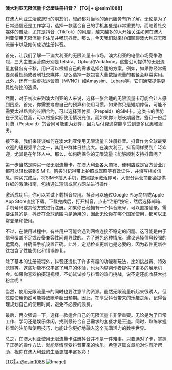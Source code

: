 **澳大利亚无限流量卡怎麽註冊抖音？【TG💪+ @esim1088】**

在澳大利亚生活或旅行的朋友们，想必都对当地的通讯服务有所了解。无论是为了日常通信还是工作学习，选择一款适合自己的手机套餐是非常重要的。而随着社交媒体的普及，尤其是抖音（TikTok）的风靡，越来越多的人开始关注如何在澳大利亚使用无限流量卡注册并畅玩抖音。那么，今天我们就来详细聊聊澳大利亚无限流量卡以及如何成功注册抖音。

首先，让我们了解一下澳大利亚的无限流量卡市场。澳大利亚的电信市场竞争激烈，三大主要运营商分别是Telstra、Optus和Vodafone。这些公司提供的无限流量套餐各有千秋，用户可以根据自己的需求选择合适的方案。例如，如果你经常需要观看视频或者刷社交媒体，那么选择一款包含大量数据流量的套餐会非常实用。此外，还有一些虚拟运营商（MVNO）如Amaysim、Lebara等，它们通常提供更具性价比的选择。

然而，对于初次来到澳大利亚的人来说，选择一张合适的无限流量卡可能会让人感到困惑。首先，你需要考虑自己的预算和使用习惯。如果你只是短期停留，可能不需要太过昂贵的长期合约，可以选择预付费（Prepaid）的SIM卡。这类卡的优势在于灵活性高，可以根据实际使用情况充值。而如果你计划长期居住，签订一份后付费（Postpaid）的合同可能更为划算，因为后付费通常能享受到更多优惠和服务。

接下来，我们来谈谈如何在澳大利亚使用无限流量卡注册抖音。抖音作为全球最受欢迎的短视频平台之一，其用户群体日益庞大。在澳大利亚，抖音同样受到广泛欢迎，尤其是在年轻人中。那么，如何确保你的无限流量卡能够顺利支持抖音呢？

第一步当然是购买一张无限流量卡。在澳大利亚各大商场、便利店或是官方营业厅都可以轻松买到SIM卡。购买时记得带上护照或驾照等有效证件，并填写相关信息。购买完成后，将SIM卡插入手机，按照提示激活即可。大部分运营商都会提供详细的激活指南，包括通过短信或官方网站进行操作。

激活成功后，你可以尝试下载抖音应用。抖音可以通过Google Play商店或Apple App Store直接下载。下载完成后，打开抖音，点击“注册”按钮，然后选择邮箱、手机号码或其他方式进行注册。如果你已经拥有一个抖音账号，可以直接登录。需要注意的是，抖音在全球范围内是通用的，因此无论你在哪个国家使用，都可以正常登录和使用。

不过，在使用过程中，有些用户可能会遇到网络连接不稳定的问题。这可能是由于信号覆盖不足或设备兼容性问题导致的。为了避免这种情况，建议选择信号较强的运营商，并确保手机设置正确。此外，定期检查更新也是必要的，因为软件更新往往包含了性能优化和错误修复。

除了基本的注册流程外，抖音还提供了许多有趣的功能和玩法，比如挑战赛、特效滤镜等。这些功能不仅丰富了用户的体验，也为内容创作者提供了更多的展示机会。如果你喜欢拍摄短视频，不妨试试参与抖音的热门挑战，说不定还能收获大批粉丝呢！

当然，使用无限流量卡的同时也要注意节约资源。虽然无限流量听起来很诱人，但过度使用仍然可能导致账单超出预期。因此，在享受抖音带来的乐趣之余，记得合理规划自己的使用时间，避免不必要的浪费。

最后，再次强调一下，选择一款适合自己的无限流量卡非常重要。无论是为了日常工作、学习还是娱乐休闲，找到最符合自己需求的套餐才是王道。同时，熟练掌握抖音的注册和使用技巧，也能让你更好地融入这个充满活力的数字世界。

总之，在澳大利亚使用无限流量卡注册抖音并不是一件难事。只要选对了卡，掌握了正确的操作方法，就能尽情享受抖音带来的快乐。希望这篇文章能对你有所帮助，祝你在澳大利亚的生活更加丰富多彩！ 

[[TG💪+ @esim1088](https://t.me/s/esim1088) ![Image](https://i.postimg.cc/4NQfJmqS/Snipaste-2025-05-13-00-14-12.png)]